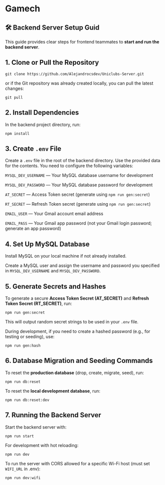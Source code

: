 # Gamech

## 🛠️ Backend Server Setup Guid

This guide provides clear steps for frontend teammates to **start and run the backend server**.

## 1. Clone or Pull the Repository

```
git clone https://github.com/Alejandrocsdev/Uniclubs-Server.git
```

or if the Git repository was already created locally, you can pull the latest changes:

```
git pull
```

## 2. Install Dependencies
In the backend project directory, run:

```
npm install
```

## 3. Create `.env` File
Create a `.env` file in the root of the backend directory. Use the provided data for the contents. You need to configure the following variables:

`MYSQL_DEV_USERNAME` — Your MySQL database username for development

`MYSQL_DEV_PASSWORD` — Your MySQL database password for development

`AT_SECRET` — Access Token secret (generate using `npm run gen:secret`)

`RT_SECRET` — Refresh Token secret (generate using `npm run gen:secret`)

`EMAIL_USER` — Your Gmail account email address

`EMAIL_PASS` — Your Gmail app password (not your Gmail login password; generate an app password)

## 4. Set Up MySQL Database

Install MySQL on your local machine if not already installed.

Create a MySQL user and assign the username and password you specified in `MYSQL_DEV_USERNAME` and `MYSQL_DEV_PASSWORD`.

## 5. Generate Secrets and Hashes

To generate a secure **Access Token Secret (AT_SECRET)** and **Refresh Token Secret (RT_SECRET)**, run:

```
npm run gen:secret
```

This will output random secret strings to be used in your `.env` file.

During development, if you need to create a hashed password (e.g., for testing or seeding), use:

```
npm run gen:hash
```

## 6. Database Migration and Seeding Commands

To reset the **production database** (drop, create, migrate, seed), run:

```
npm run db:reset
```

To reset the **local development database**, run:

```
npm run db:reset:dev
```

## 7. Running the Backend Server

Start the backend server with:

```
npm run start
```

For development with hot reloading:

```
npm run dev
```

To run the server with CORS allowed for a specific Wi-Fi host (must set `WIFI_URL` in .env):

```
npm run dev:wifi
```